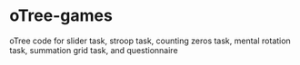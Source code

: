 # oTree-games
oTree code for slider task, stroop task, counting zeros task, mental rotation task, summation grid task, and questionnaire
